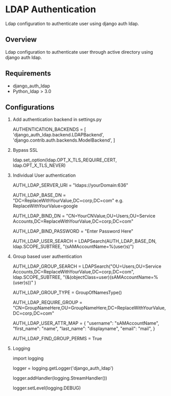 # LDAP Authentication

Ldap configuration to authenticate user using django auth ldap.

## Overview
Ldap configuration to authenticate user through active directory using django auth ldap.

## Requirements
* django_auth_ldap
* Python_ldap > 3.0


## Configurations

1. Add authentication backend in settings.py

    AUTHENTICATION_BACKENDS = [
        'django_auth_ldap.backend.LDAPBackend',
        'django.contrib.auth.backends.ModelBackend',
    ]

2. Bypass SSL
     
    ldap.set_option(ldap.OPT_X_TLS_REQUIRE_CERT, ldap.OPT_X_TLS_NEVER)

3. Individual User authentication

    AUTH_LDAP_SERVER_URI = "ldaps://yourDomain:636"
    
    AUTH_LDAP_BASE_DN = "DC=ReplaceWithYourValue,DC=corp,DC=com"  e.g. ReplaceWithYourValue=google
    
    AUTH_LDAP_BIND_DN = "CN=YourCNValue,OU=Users,OU=Service Accounts,DC=ReplaceWithYourValue,DC=corp,DC=com"
    
    AUTH_LDAP_BIND_PASSWORD = "Enter Password Here"
    
    AUTH_LDAP_USER_SEARCH = LDAPSearch(AUTH_LDAP_BASE_DN, ldap.SCOPE_SUBTREE, "(sAMAccountName=%(user)s)")

4. Group based user authentication

    AUTH_LDAP_GROUP_SEARCH = LDAPSearch("OU=Users,OU=Service Accounts,DC=ReplaceWithYourValue,DC=corp,DC=com",
                                    ldap.SCOPE_SUBTREE, "(&(objectClass=user)(sAMAccountName=%(user)s))"
                                    )

    AUTH_LDAP_GROUP_TYPE = GroupOfNamesType()
    
    AUTH_LDAP_REQUIRE_GROUP = "CN=GroupNameHere,OU=GroupNameHere,DC=ReplaceWithYourValue,DC=corp,DC=com"
    
    AUTH_LDAP_USER_ATTR_MAP = {
        "username": "sAMAccountName",
        "first_name": "name",
        "last_name": "displayname",
        "email": "mail",
    }

    AUTH_LDAP_FIND_GROUP_PERMS = True
    
5. Logging


    import logging
    
    logger = logging.getLogger('django_auth_ldap')
    
    logger.addHandler(logging.StreamHandler())
    
    logger.setLevel(logging.DEBUG)
